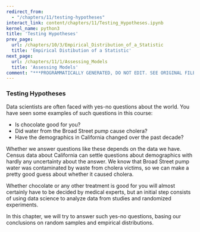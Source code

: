 ```yaml
---
redirect_from:
  - "/chapters/11/testing-hypotheses"
interact_link: content/chapters/11/Testing_Hypotheses.ipynb
kernel_name: python3
title: 'Testing Hypotheses'
prev_page:
  url: /chapters/10/3/Empirical_Distribution_of_a_Statistic
  title: 'Empirical Distibution of a Statistic'
next_page:
  url: /chapters/11/1/Assessing_Models
  title: 'Assessing Models'
comment: "***PROGRAMMATICALLY GENERATED, DO NOT EDIT. SEE ORIGINAL FILES IN /content***"
---
```


### Testing Hypotheses

Data scientists are often faced with yes-no questions about the world. You have seen some examples of such questions in this course:

- Is chocolate good for you?
- Did water from the Broad Street pump cause cholera?
- Have the demographics in California changed over the past decade?

Whether we answer questions like these depends on the data we have. Census data about California can settle questions about demographics with hardly any uncertainty about the answer. We know that Broad Street pump water was contaminated by waste from cholera victims, so we can make a pretty good guess about whether it caused cholera. 

Whether chocolate or any other treatment is good for you will almost certainly have to be decided by medical experts, but an initial step consists of using data science to analyze data from studies and randomized experiments. 

In this chapter, we will try to answer such yes-no questions, basing our conclusions on random samples and empirical distributions. 
